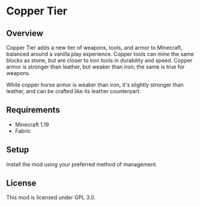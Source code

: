 # Copper Tier

## Overview

Copper Tier adds a new tier of weapons, tools, and armor to Minecraft, balanced around a vanilla play experience. Copper
tools can mine the same blocks as stone, but are closer to iron tools in durability and speed. Copper armor is stronger
than leather, but weaker than iron; the same is true for weapons.

While copper horse armor is weaker than iron, it's slightly stronger than leather, and can be crafted like its leather
counterpart.

## Requirements

- Minecraft 1.19
- Fabric

## Setup

Install the mod using your preferred method of management.

## License

This mod is licensed under GPL 3.0.